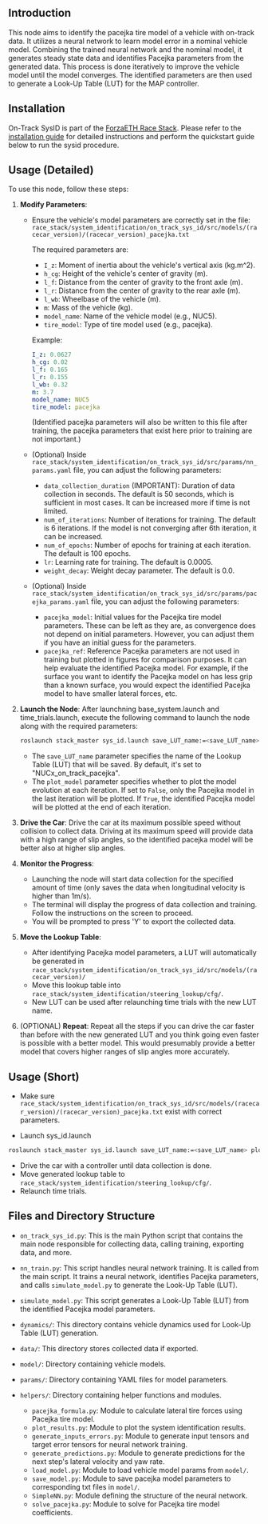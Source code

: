 ## Introduction

This node aims to identify the pacejka tire model of a vehicle with on-track data. It utilizes a neural network to learn model error in a nominal vehicle model. Combining the trained neural network and the nominal model, it generates steady state data and identifies Pacejka parameters from the generated data. This process is done iteratively to improve the vehicle model until the model converges.
The identified parameters are then used to generate a Look-Up Table (LUT) for the MAP controller.

## Installation
On-Track SysID is part of the [ForzaETH Race Stack](https://github.com/ForzaETH/race_stack). Please refer to the [installation guide](https://github.com/ForzaETH/race_stack/blob/main/INSTALLATION.md) for detailed instructions and perform the quickstart guide below to run the sysid procedure.

## Usage (Detailed)

To use this node, follow these steps:

1. **Modify Parameters**:
   - Ensure the vehicle's model parameters are correctly set in the file:
     `race_stack/system_identification/on_track_sys_id/src/models/(racecar_version)/(racecar_version)_pacejka.txt` 
     
     The required parameters are:

        - `I_z`: Moment of inertia about the vehicle's vertical axis (kg.m^2).
        - `h_cg`: Height of the vehicle's center of gravity (m).
        - `l_f`: Distance from the center of gravity to the front axle (m).
        - `l_r`: Distance from the center of gravity to the rear axle (m).
        - `l_wb`: Wheelbase of the vehicle (m).
        - `m`: Mass of the vehicle (kg).
        - `model_name`: Name of the vehicle model (e.g., NUC5).
        - `tire_model`: Type of tire model used (e.g., pacejka).

        Example:
        ```yaml
        I_z: 0.0627
        h_cg: 0.02
        l_f: 0.165
        l_r: 0.155
        l_wb: 0.32
        m: 3.7
        model_name: NUC5
        tire_model: pacejka
        ```
        (Identified pacejka parameters will also be written to this file after training, the pacejka parameters that exist here prior to training are not important.)
    - (Optional) Inside `race_stack/system_identification/on_track_sys_id/src/params/nn_params.yaml` file, you can adjust the following parameters:
    
        - `data_collection_duration` (IMPORTANT): Duration of data collection in seconds. The default is 50 seconds, which is sufficient in most cases. It can be increased more if time is not limited.
        - `num_of_iterations`: Number of iterations for training. The default is 6 iterations. If the model is not converging after 6th iteration, it can be increased.
        - `num_of_epochs`: Number of epochs for training at each iteration. The default is 100 epochs.
        - `lr`: Learning rate for training. The default is 0.0005.
        - `weight_decay`: Weight decay parameter. The default is 0.0.

    - (Optional) Inside `race_stack/system_identification/on_track_sys_id/src/params/pacejka_params.yaml` file, you can adjust the following parameters:

        - `pacejka_model`: Initial values for the Pacejka tire model parameters. These can be left as they are, as convergence does not depend on initial parameters. However, you can adjust them if you have an initial guess for the parameters.
        - `pacejka_ref`: Reference Pacejka parameters are not used in training but plotted in figures for comparison purposes. It can help evaluate the identified Pacejka model. For example, if the surface you want to identify the Pacejka model on has less grip than a known surface, you would expect the identified Pacejka model to have smaller lateral forces, etc.

2. **Launch the Node**: After launchning base_system.launch and time_trials.launch, execute the following command to launch the node along with the required parameters:

    ```bash
    roslaunch stack_master sys_id.launch save_LUT_name:=<save_LUT_name> plot_model:=<True/False>
    ```

    - The `save_LUT_name` parameter specifies the name of the Lookup Table (LUT) that will be saved. By default, it's set to "NUCx_on_track_pacejka".
    - The `plot_model` parameter specifies whether to plot the model evolution at each iteration. If set to `False`, only the Pacejka model in the last iteration will be plotted. If `True`, the identified Pacejka model will be plotted at the end of each iteration.

3. **Drive the Car**: Drive the car at its maximum possible speed without collision to collect data. Driving at its maximum speed will provide data with a high range of slip angles, so the identified pacejka model will be better also at higher slip angles.

4. **Monitor the Progress**: 
    - Launching the node will start data collection for the specified amount of time (only saves the data when longitudinal velocity is higher than 1m/s). 
    - The terminal will display the progress of data collection and training. Follow the instructions on the screen to proceed. 
    - You will be prompted to press 'Y' to export the collected data.

5. **Move the Lookup Table**: 
    - After identifying Pacejka model parameters, a LUT will automatically be generated in `race_stack/system_identification/on_track_sys_id/src/models/(racecar_version)/`
    - Move this lookup table into `race_stack/system_identification/steering_lookup/cfg/`.
    - New LUT can be used after relaunching time trials with the new LUT name.
6. (OPTIONAL) **Repeat**: Repeat all the steps if you can drive the car faster than before with the new generated LUT and you think going even faster is possible with a better model. This would presumably provide a better model that covers higher ranges of slip angles more accurately.

## Usage (Short)
 - Make sure `race_stack/system_identification/on_track_sys_id/src/models/(racecar_version)/(racecar_version)_pacejka.txt` exist with correct parameters.

 - Launch sys_id.launch
  ```bash
  roslaunch stack_master sys_id.launch save_LUT_name:=<save_LUT_name> plot_model:=<True/False>
  ```
 - Drive the car with a controller until data collection is done.
 - Move generated lookup table to `race_stack/system_identification/steering_lookup/cfg/`. 
 - Relaunch time trials.

## Files and Directory Structure

- `on_track_sys_id.py`: This is the main Python script that contains the main node responsible for collecting data, calling training, exporting data, and more.

- `nn_train.py`: This script handles neural network training. It is called from the main script. It trains a neural network, identifies Pacejka parameters, and calls `simulate_model.py` to generate the Look-Up Table (LUT).

- `simulate_model.py`: This script generates a Look-Up Table (LUT) from the identified Pacejka model parameters.

- `dynamics/`: This directory contains vehicle dynamics used for Look-Up Table (LUT) generation.

- `data/`: This directory stores collected data if exported.

- `model/`: Directory containing vehicle models.

- `params/`: Directory containing YAML files for model parameters.

- `helpers/`: Directory containing helper functions and modules.
    - `pacejka_formula.py`: Module to calculate lateral tire forces using Pacejka tire model.
    - `plot_results.py`: Module to plot the system identification results.
    - `generate_inputs_errors.py`: Module to generate input tensors and target error tensors for neural network training.
    - `generate_predictions.py`: Module to generate predictions for the next step's lateral velocity and yaw rate.
    - `load_model.py`: Module to load vehicle model params from `model/`.
    - `save_model.py`: Module to save pacejka model parameters to corresponding txt files in `model/`.
    - `SimpleNN.py`: Module defining the structure of the neural network.
    - `solve_pacejka.py`: Module to solve for Pacejka tire model coefficients.

